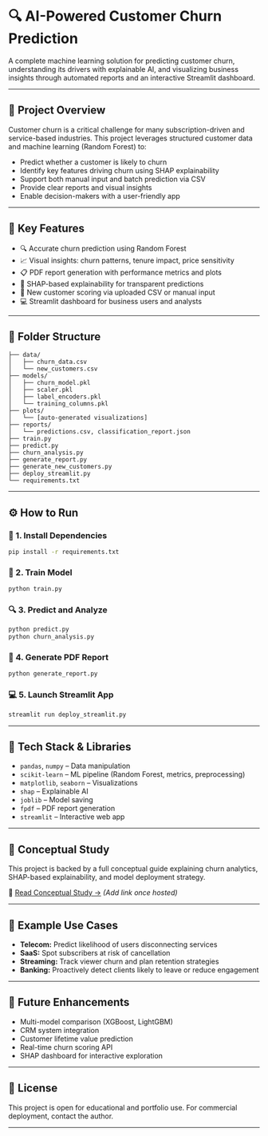 # 🔍 AI-Powered Customer Churn Prediction

A complete machine learning solution for predicting customer churn, understanding its drivers with explainable AI, and visualizing business insights through automated reports and an interactive Streamlit dashboard.

---

## 📌 Project Overview

Customer churn is a critical challenge for many subscription-driven and service-based industries. This project leverages structured customer data and machine learning (Random Forest) to:

- Predict whether a customer is likely to churn
- Identify key features driving churn using SHAP explainability
- Support both manual input and batch prediction via CSV
- Provide clear reports and visual insights
- Enable decision-makers with a user-friendly app

---

## 🧠 Key Features

- 🔍 Accurate churn prediction using Random Forest
- 📈 Visual insights: churn patterns, tenure impact, price sensitivity
- 📋 PDF report generation with performance metrics and plots
- 🧮 SHAP-based explainability for transparent predictions
- 📁 New customer scoring via uploaded CSV or manual input
- 💻 Streamlit dashboard for business users and analysts

---

## 📂 Folder Structure

```
├── data/
│   ├── churn_data.csv
│   └── new_customers.csv
├── models/
│   ├── churn_model.pkl
│   ├── scaler.pkl
│   ├── label_encoders.pkl
│   └── training_columns.pkl
├── plots/
│   └── [auto-generated visualizations]
├── reports/
│   └── predictions.csv, classification_report.json
├── train.py
├── predict.py
├── churn_analysis.py
├── generate_report.py
├── generate_new_customers.py
├── deploy_streamlit.py
└── requirements.txt
```

---

## ⚙️ How to Run

### 🔧 1. Install Dependencies
```bash
pip install -r requirements.txt
```

### 🧪 2. Train Model
```bash
python train.py
```

### 🔍 3. Predict and Analyze
```bash
python predict.py
python churn_analysis.py
```

### 📄 4. Generate PDF Report
```bash
python generate_report.py
```

### 💻 5. Launch Streamlit App
```bash
streamlit run deploy_streamlit.py
```

---

## 🔬 Tech Stack & Libraries

- `pandas`, `numpy` – Data manipulation
- `scikit-learn` – ML pipeline (Random Forest, metrics, preprocessing)
- `matplotlib`, `seaborn` – Visualizations
- `shap` – Explainable AI
- `joblib` – Model saving
- `fpdf` – PDF report generation
- `streamlit` – Interactive web app

---

## 📘 Conceptual Study

This project is backed by a full conceptual guide explaining churn analytics, SHAP-based explainability, and model deployment strategy.

📄 [Read Conceptual Study →](#) *(Add link once hosted)*

---

## 📌 Example Use Cases

- **Telecom:** Predict likelihood of users disconnecting services
- **SaaS:** Spot subscribers at risk of cancellation
- **Streaming:** Track viewer churn and plan retention strategies
- **Banking:** Proactively detect clients likely to leave or reduce engagement

---

## 🚀 Future Enhancements

- Multi-model comparison (XGBoost, LightGBM)
- CRM system integration
- Customer lifetime value prediction
- Real-time churn scoring API
- SHAP dashboard for interactive exploration

---

## 📜 License

This project is open for educational and portfolio use. For commercial deployment, contact the author.

---

